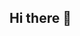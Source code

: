 ## Hi there 👋

<!--
**astitva-exe-23/astitva-exe-23** is a ✨ _special_ ✨ repository because its `README.md` (this file) appears on your GitHub profile.
![ASTITVA's GitHub stats](https://github-readme-stats.vercel.app/api?username=astitva-exe-23&show_icons=true&theme=radical)
Here are some ideas to get you started:

- 🔭 I’m currently working on ...
- 🌱 I’m currently learning ...
- 👯 I’m looking to collaborate on ...
- 🤔 I’m looking for help with ...
- 💬 Ask me about ...
- 📫 How to reach me: ...
- 😄 Pronouns: ...
- ⚡ Fun fact: ...
-->

